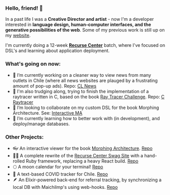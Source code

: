 ### Hello, friend! 👋

In a past life I was a **Creative Director and artist** - now I'm a developer interested in **language design, human-computer interfaces, and the generative possibilities of the web**. Some of my previous work is still up on my [website](https://nkozak.com/).

I'm currently doing a 12-week **[Recurse Center](https://www.recurse.com/)** batch, where I've focused on DSL's and learning about application deployment.

### What's going on now:

- 🔭 I’m currently working on a cleaner way to view news from many outlets in Chile (where all news websites are plauged by a frustrating amount of pop-up ads). Repo: [CL News](https://github.com/nikokozak/cl_news)
- 🤔 I'm also trudging along, trying to finish the implementation of a raytracer written in C, based on the book [Ray Tracer Challenge](https://pragprog.com/titles/jbtracer/the-ray-tracer-challenge/). Repo: [C Raytracer](https://github.com/nikokozak/c-raytracer)
- 👯 I’m looking to collaborate on my custom DSL for the book Morphing Architecture. See: [Interactive MA](https://morphing-architecture.onrender.com/)
- 🌱 I’m currently learning how to better work with (in development), and deploy/manage databases.

### Other Projects:

- 👓 An interactive viewer for the book [Morphing Architecture](https://www.amazon.com/Morphing-Mathematical-Transformations-Architects-Designers/dp/1780674139/). [Repo](https://github.com/nikokozak/shapes-for-architects)
- ✍🏻 A complete rewrite of the [Recurse Center Swag Site](https://swag.recurse.com) with a hand-rolled Ruby framework, replacing a heavy React build. [Repo](https://github.com/nikokozak/rc-badges-rewrite)
- 🌕 A moon calendar for your terminal! [Repo](https://github.com/nikokozak/moon)
- 🦠 A text-based COVID tracker for Chile. [Repo](https://github.com/nikokozak/covidpoem)
- 🪶 An Elixir-powered back-end for referral tracking, by synchronizing a local DB with Maichilmp's using web-hooks. [Repo](https://github.com/nikokozak/pluma_newsletter_api)
